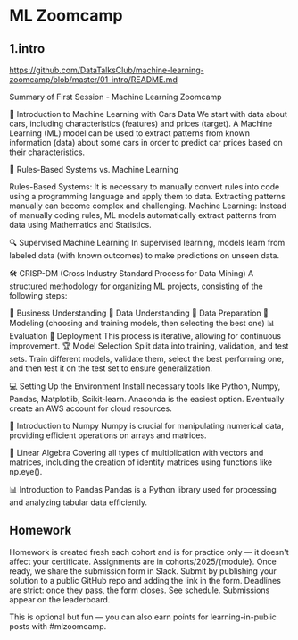 # ML Zoomcamp

## 1.intro
https://github.com/DataTalksClub/machine-learning-zoomcamp/blob/master/01-intro/README.md

 Summary of First Session - Machine Learning Zoomcamp
 
 🚗 Introduction to Machine Learning with Cars Data
We start with data about cars, including characteristics (features) and prices (target). 
A Machine Learning (ML) model can be used to extract patterns from known information (data) about some cars in order to predict car prices based on their characteristics.

🧠 Rules-Based Systems vs. Machine Learning

Rules-Based Systems: It is necessary to manually convert rules into code using a programming language and apply them to data. Extracting patterns manually can become complex and challenging.
Machine Learning: Instead of manually coding rules, ML models automatically extract patterns from data using Mathematics and Statistics.

🔍 Supervised Machine Learning
In supervised learning, models learn from labeled data (with known outcomes) to make predictions on unseen data.

🛠️ CRISP-DM (Cross Industry Standard Process for Data Mining)
A structured methodology for organizing ML projects, consisting of the following steps:

 💼 Business Understanding
 🔎 Data Understanding
 🧹 Data Preparation
 🤖 Modeling (choosing and training models, then selecting the best one)
 📊 Evaluation
 🚀 Deployment
 This process is iterative, allowing for continuous improvement.
 🏆 Model Selection
 Split data into training, validation, and test sets. Train different models, validate them, select the best performing one, and then test it on the test set to ensure generalization.

💻 Setting Up the Environment
Install necessary tools like Python, Numpy, Pandas, Matplotlib, Scikit-learn. Anaconda is the easiest option. Eventually create an AWS account for cloud resources.


🔢 Introduction to Numpy
Numpy is crucial for manipulating numerical data, providing efficient operations on arrays and matrices.


🔗 Linear Algebra
Covering all types of multiplication with vectors and matrices, including the creation of identity matrices using functions like np.eye().


📊 Introduction to Pandas
Pandas is a Python library used for processing and analyzing tabular data efficiently.

	

## Homework

Homework is created fresh each cohort and is for practice only — it doesn't affect your certificate.
Assignments are in cohorts/2025/{module}. Once ready, we share the submission form in Slack.
Submit by publishing your solution to a public GitHub repo and adding the link in the form.
Deadlines are strict: once they pass, the form closes. See schedule.
Submissions appear on the leaderboard.

This is optional but fun — you can also earn points for learning-in-public posts with #mlzoomcamp.
